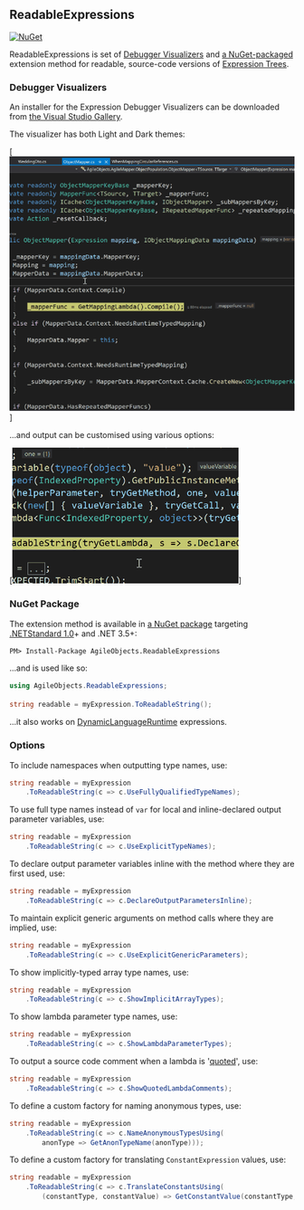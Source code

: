 ## ReadableExpressions

[![NuGet](http://img.shields.io/nuget/v/AgileObjects.ReadableExpressions.svg)](https://www.nuget.org/packages/AgileObjects.ReadableExpressions)

ReadableExpressions is set of [Debugger Visualizers](https://marketplace.visualstudio.com/items?itemName=vs-publisher-1232914.ReadableExpressionsVisualizers)
and [a NuGet-packaged](https://www.nuget.org/packages/AgileObjects.ReadableExpressions) extension method for 
readable, source-code versions of [Expression Trees](https://msdn.microsoft.com/en-us/library/bb397951.aspx). 

### Debugger Visualizers

An installer for the Expression Debugger Visualizers can be downloaded from 
[the Visual Studio Gallery](https://marketplace.visualstudio.com/items?itemName=vs-publisher-1232914.ReadableExpressionsVisualizers).

The visualizer has both Light and Dark themes:

[![Visualizer themes](/docs/Themes.gif)]

...and output can be customised using various options:

[![Visualizer options](/docs/Options.gif)]

### NuGet Package

The extension method is available in [a NuGet package](https://www.nuget.org/packages/AgileObjects.ReadableExpressions) 
targeting [.NETStandard 1.0](https://blogs.msdn.microsoft.com/dotnet/2016/09/26/introducing-net-standard)+ and 
.NET 3.5+:

```shell
PM> Install-Package AgileObjects.ReadableExpressions
```

...and is used like so:

```csharp
using AgileObjects.ReadableExpressions;

string readable = myExpression.ToReadableString();
```

...it also works on [DynamicLanguageRuntime](https://www.nuget.org/packages/DynamicLanguageRuntime) expressions.

### Options

To include namespaces when outputting type names, use:

```csharp
string readable = myExpression
    .ToReadableString(c => c.UseFullyQualifiedTypeNames);
```

To use full type names instead of `var` for local and inline-declared output parameter variables, use:

```csharp
string readable = myExpression
    .ToReadableString(c => c.UseExplicitTypeNames);
```

To declare output parameter variables inline with the method where they are first used, use:

```csharp
string readable = myExpression
    .ToReadableString(c => c.DeclareOutputParametersInline);
```

To maintain explicit generic arguments on method calls where they are implied, use:

```csharp
string readable = myExpression
    .ToReadableString(c => c.UseExplicitGenericParameters);
```

To show implicitly-typed array type names, use:

```csharp
string readable = myExpression
    .ToReadableString(c => c.ShowImplicitArrayTypes);
```

To show lambda parameter type names, use:

```csharp
string readable = myExpression
    .ToReadableString(c => c.ShowLambdaParameterTypes);
```

To output a source code comment when a lambda is '[quoted](https://stackoverflow.com/questions/3716492/what-does-expression-quote-do-that-expression-constant-can-t-already-do)', use:

```csharp
string readable = myExpression
    .ToReadableString(c => c.ShowQuotedLambdaComments);
```

To define a custom factory for naming anonymous types, use:

```csharp
string readable = myExpression
    .ToReadableString(c => c.NameAnonymousTypesUsing(
        anonType => GetAnonTypeName(anonType)));
```

To define a custom factory for translating `ConstantExpression` values, use:

```csharp
string readable = myExpression
    .ToReadableString(c => c.TranslateConstantsUsing(
        (constantType, constantValue) => GetConstantValue(constantType, constantValue)));
```